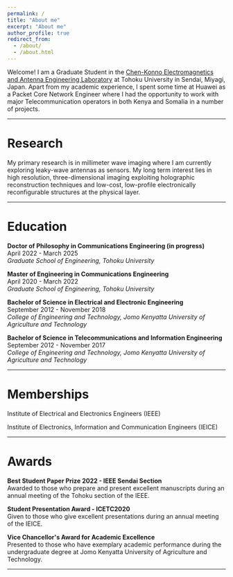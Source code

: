 ```yaml
---
permalink: /
title: "About me"
excerpt: "About me"
author_profile: true
redirect_from:
  - /about/
  - /about.html
---
```


Welcome! I am a Graduate Student in the [Chen-Konno Electromagnetics and Antenna Engineering Laboratory](http://www.chenq.ecei.tohoku.ac.jp/) at Tohoku University in Sendai, Miyagi, Japan. Apart from my academic experience, I spent some time at Huawei as a Packet Core Network Engineer where I had the opportunity to work with major Telecommunication operators in both Kenya and Somalia in a number of projects.

------

Research
======
My primary research is in millimeter wave imaging where I am currently exploring leaky-wave antennas as sensors. My long term interest lies in high resolution, three-dimensional imaging exploiting holographic reconstruction techniques and low-cost, low-profile electronically reconfigurable structures at the physical layer.

------

Education
======
**Doctor of Philosophy in Communications Engineering (in progress)**<br>
April 2022 - March 2025<br>
<em>Graduate School of Engineering, Tohoku University</em><br>

**Master of Engineering in Communications Engineering**<br>
April 2020 - March 2022<br>
<em>Graduate School of Engineering, Tohoku University</em><br>

**Bachelor of Science in Electrical and Electronic Engineering**<br>
September 2012 - November 2018<br>
<em>College of Engineering and Technology, Jomo Kenyatta University of Agriculture and Technology</em><br>

**Bachelor of Science in Telecommunications and Information Engineering**<br>
September 2012 - November 2017<br>
<em>College of Engineering and Technology, Jomo Kenyatta University of Agriculture and Technology</em><br>

------

Memberships
======
Institute of Electrical and Electronics Engineers (IEEE)<br>

Institute of Electronics, Information and Communication Engineers (IEICE)<br>

------

Awards
======
**Best Student Paper Prize 2022 - IEEE Sendai Section**<br>
Awarded to those who prepare and present excellent manuscripts during an annual meeting of the Tohoku section of the IEEE.

**Student Presentation Award - ICETC2020**<br>
Given to those who give excellent presentations during an annual meeting of the IEICE.

**Vice Chancellor's Award for Academic Excellence**<br>
Presented to those who have exemplary academic performance during the undergraduate degree at Jomo Kenyatta University of Agriculture and Technology.

------
